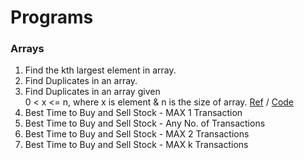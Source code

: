 # Programs
 ### Arrays
  1. Find the kth largest element in array.
  2. Find Duplicates in an array.
  3. Find Duplicates in an array given <br />
     0 < x <= n, where x is element & n is the size of array. [Ref](https://www.youtube.com/watch?v=GeHOlt_QYz8) / [Code](https://github.com/Brijesh59/Programming-Questions/blob/master/Array/Program3.java)
  4. Best Time to Buy and Sell Stock - MAX 1 Transaction   
  5. Best Time to Buy and Sell Stock - Any No. of Transactions 
  6. Best Time to Buy and Sell Stock - MAX 2 Transactions 
  7. Best Time to Buy and Sell Stock - MAX k Transactions
